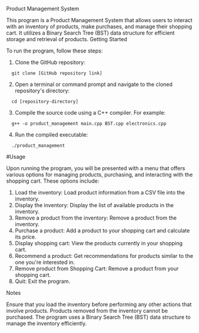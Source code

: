 Product Management System

This program is a Product Management System that allows users to interact with an inventory of products, make purchases, and manage their shopping cart. It utilizes a Binary Search Tree (BST) data structure for efficient storage and retrieval of products.
Getting Started

To run the program, follow these steps:

1. Clone the GitHub repository:
```
  git clone [GitHub repository link]
```

2. Open a terminal or command prompt and navigate to the cloned repository's directory:
```
  cd [repository-directory]
```
3. Compile the source code using a C++ compiler. For example:
```
  g++ -o product_management main.cpp BST.cpp electronics.cpp
```
4. Run the compiled executable:
```
  ./product_management
```
#Usage

Upon running the program, you will be presented with a menu that offers various options for managing products, purchasing, and interacting with the shopping cart. These options include:

1. Load the inventory: Load product information from a CSV file into the inventory.
2. Display the inventory: Display the list of available products in the inventory.
3. Remove a product from the inventory: Remove a product from the inventory.
4. Purchase a product: Add a product to your shopping cart and calculate its price.
5. Display shopping cart: View the products currently in your shopping cart.
6. Recommend a product: Get recommendations for products similar to the one you're interested in.
7. Remove product from Shopping Cart: Remove a product from your shopping cart.
8. Quit: Exit the program.

Notes

Ensure that you load the inventory before performing any other actions that involve products.
Products removed from the inventory cannot be purchased. The program uses a Binary Search Tree (BST) data structure to manage the inventory efficiently.
